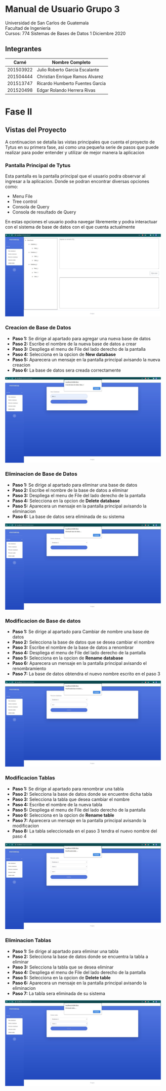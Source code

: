 # Manual de Usuario Grupo 3

Universidad de San Carlos de Guatemala  
Facultad de Ingeniería  
Cursos: 774 Sistemas de Bases de Datos 1 
Diciembre 2020

## Integrantes
Carné | Nombre Completo
-- | --
201503922 | Julio Roberto Garcia Escalante
201504444 | Christian Enrique Ramos Alvarez
201513747 | Ricardo Humberto Fuentes Garcia
201520498 | Edgar Rolando Herrera Rivas


# Fase II
## Vistas del Proyecto
A continuacion se detalla las vistas principales que cuenta el proyecto de Tytus en su primera fase, asi como una pequeña serie de pasos que puede realizar para poder entender y utilizar de mejor manera la aplicacion

### Pantalla Principal de Tytus
Esta pantalla es la pantalla principal que el usuario podra observar al ingresar a la aplicacion.
Donde se podran encontrar diversas opciones como:
* Menu File
* Tree control
* Consola de Query
* Consola de resultado de Query

En estas opciones el usuario podra navegar libremente y podra interactuar con el sistema de base de datos con el que cuenta actualmente

![Con titulo](Img/1_Principal.jpeg "Pantalla Principal")

### Creacion de Base de Datos
* **Paso 1:** Se dirige al apartado para agregar una nueva base de datos
* **Paso 2:** Escribe el nombre de la nueva base de datos a crear
* **Paso 3:** Despliega el menu de File del lado derecho de la pantalla
* **Paso 4:** Selecciona en la opcion de **New database**
* **Paso 5:** Aparecera un mensaje en la pantalla principal avisando la nueva creacion
* **Paso 6:** La base de datos sera creada correctamente

![Con titulo](Img/2_Creacion_BD.jpeg "Creacion BD")

### Eliminacion de Base de Datos
* **Paso 1:** Se dirige al apartado para eliminar una base de datos
* **Paso 2:** Escribe el nombre de la base de datos a eliminar
* **Paso 3:** Despliega el menu de File del lado derecho de la pantalla
* **Paso 4:** Selecciona en la opcion de **Delete database**
* **Paso 5:** Aparecera un mensaje en la pantalla principal avisando la eliminacion
* **Paso 6:** La base de datos sera eliminada de su sistema

![Con titulo](Img/3_eliminar_BD.jpeg "Eliminar BD")

### Modificacion de Base de datos
* **Paso 1:** Se dirige al apartado para Cambiar de nombre una base de datos
* **Paso 2:** Selecciona la base de datos que se desea cambiar el nombre
* **Paso 3:** Escribe el nombre de la base de datos a renombrar
* **Paso 4:** Despliega el menu de File del lado derecho de la pantalla
* **Paso 5:** Selecciona en la opcion de **Rename database**
* **Paso 6:** Aparecera un mensaje en la pantalla principal avisando el renombramiento
* **Paso 7:** La base de datos obtendra el nuevo nombre escrito en el paso 3

![Con titulo](Img/4_Modificar_BD.jpeg "Modificar BD")

### Modificacion Tablas
* **Paso 1:** Se dirige al apartado para renombrar una tabla
* **Paso 2:** Selecciona la base de datos donde se encuentre dicha tabla
* **Paso 3:** Selecciona la tabla que desea cambiar el nombre
* **Paso 4:** Escribe el nombre de la nueva tabla
* **Paso 5:** Despliega el menu de File del lado derecho de la pantalla
* **Paso 6:** Selecciona en la opcion de **Rename table** 
* **Paso 7:** Aparecera un mensaje en la pantalla principal avisando la modificacion
* **Paso 8:** La tabla seleccionada en el paso 3 tendra el nuevo nombre del paso 4

![Con titulo](Img/5_Modificar_Tabla.jpeg "Modificar Tablas")

### Eliminacion Tablas
* **Paso 1:** Se dirige al apartado para eliminar una tabla
* **Paso 2:** Selecciona la base de datos donde se encuentra la tabla a eliminar
* **Paso 3:** Selecciona la tabla que se desea eliminar
* **Paso 4:** Despliega el menu de File del lado derecho de la pantalla
* **Paso 5:** Selecciona en la opcion de **Delete table**
* **Paso 6:** Aparecera un mensaje en la pantalla principal avisando la eliminacion
* **Paso 7:** La tabla sera eliminada de su sistema

![Con titulo](Img/6_Eliminar_Tabla.jpeg "Eliminar Tablas")
